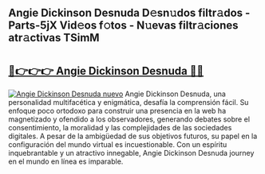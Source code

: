 ## Angie Dickinson Desnuda D𝚎sn𝚞dos filtr𝚊dos - Parts-5jX Vid𝚎os f𝚘tos - N𝚞evas filtr𝚊ciones atr𝚊ctivas TSimM

# <h2><a href="http://mbc55x.tromn.icu/?c=Angie+Dickinson+Desnuda">🔗👉👉👉 Angie Dickinson Desnuda 🔗🔗</a></h2>

[![Angie Dickinson Desnuda nuevo](https://i.imgur.com/pEAQMta.gif)](http://mbc55x.tromn.icu/?c=Angie+Dickinson+Desnuda)
Angie Dickinson Desnuda, una personalidad multifacética y enigmática, desafía la comprensión fácil. Su enfoque poco ortodoxo para construir una presencia en la web ha magnetizado y ofendido a los observadores, generando debates sobre el consentimiento, la moralidad y las complejidades de las sociedades digitales. A pesar de la ambigüedad de sus objetivos futuros, su papel en la configuración del mundo virtual es incuestionable. Con un espíritu inquebrantable y un atractivo innegable, Angie Dickinson Desnuda journey en el mundo en línea es imparable.
